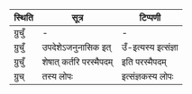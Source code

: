 | स्थिति | सूत्र | टिप्पणी |
| ----- | ------- | ------ |
| ग्रुचुँ | - | - |
| ग्रुचुँ | उपदेशेऽजनुनासिक इत् | उँ-इत्यस्य इत्संज्ञा |
| ग्रुचुँ | शेषात् कर्तरि परस्मैपदम् | इति परस्मैपदम् |
| ग्रुच् | तस्य लोपः | इत्संज्ञकस्य लोपः |
